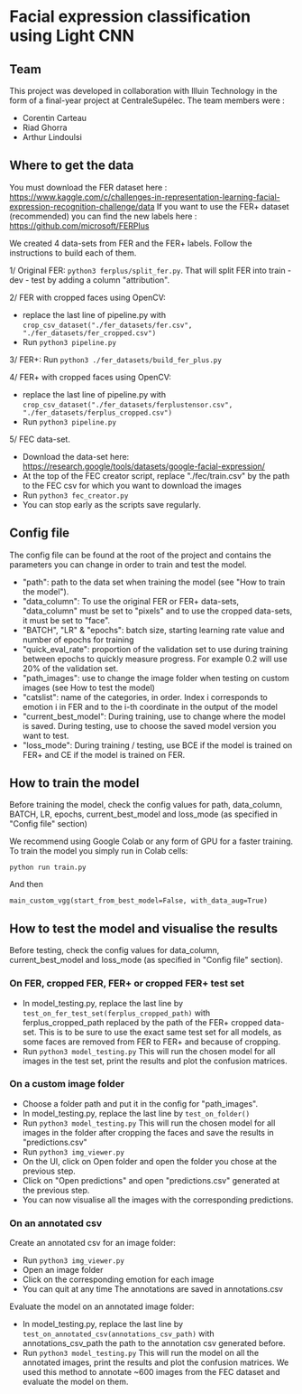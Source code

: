 # Facial expression classification using Light CNN

## Team
This project was developed in collaboration with Illuin
 Technology in the form of a final-year project at
  CentraleSupélec.
The team members were :
* Corentin Carteau
* Riad Ghorra
* Arthur Lindoulsi


## Where to get the data
You must download the FER dataset here : https://www.kaggle.com/c/challenges-in-representation-learning-facial-expression-recognition-challenge/data
If you want to use the FER+ dataset (recommended) you can find the new labels here : https://github.com/microsoft/FERPlus

We created 4 data-sets from FER and the FER+ labels. Follow the instructions to build each of them.

1/ Original FER: ```python3 ferplus/split_fer.py```. That will split FER into train - dev - test by adding a column "attribution".

2/ FER with cropped faces using OpenCV: 
- replace the last line of pipeline.py with ```crop_csv_dataset("./fer_datasets/fer.csv", "./fer_datasets/fer_cropped.csv")```
- Run ```python3 pipeline.py```

3/ FER+: Run ```python3 ./fer_datasets/build_fer_plus.py```

4/ FER+ with cropped faces using OpenCV:
- replace the last line of pipeline.py with ```crop_csv_dataset("./fer_datasets/ferplustensor.csv", "./fer_datasets/ferplus_cropped.csv")```
- Run ```python3 pipeline.py```

5/ FEC data-set. 
- Download the data-set here: https://research.google/tools/datasets/google-facial-expression/
- At the top of the FEC creator script, replace "./fec/train.csv" by the path to the FEC csv for which you want to download the images
- Run ```python3 fec_creator.py```
- You can stop early as the scripts save regularly.



## Config file
The config file can be found at the root of the project and contains 
the parameters you can change in order to train and test the model.
- "path": path to the data set when training the model (see "How to train the model").
- "data_column": To use the original FER or FER+ data-sets, "data_column" must be set to "pixels" and
to use the cropped data-sets, it must be set to "face".
- "BATCH", "LR" & "epochs": batch size, starting learning rate value and number of epochs for training
- "quick_eval_rate": proportion of the validation set to use during training between epochs to quickly measure progress.
For example 0.2 will use 20% of the validation set.
- "path_images": use to change the image folder when testing on custom images (see How to test the model)
- "catslist": name of the categories, in order. Index i corresponds to emotion i in FER and to the i-th coordinate 
in the output of the model
- "current_best_model": During training, use to change where the model is saved.
During testing, use to choose the saved model version you want to test.
- "loss_mode": During training / testing, use BCE if the model is trained on FER+ and CE if the model is trained on FER.

 
## How to train the model
Before training the model, check the config values for 
path, data_column, BATCH, LR, epochs, current_best_model and loss_mode (as specified in "Config file" section)

We recommend using Google Colab or any form of GPU for a faster training. 
To train the model you simply run in Colab cells:

```
python run train.py
``` 

And then

```
main_custom_vgg(start_from_best_model=False, with_data_aug=True)
```

## How to test the model and visualise the results

Before testing, check the config values for data_column, current_best_model and loss_mode 
(as specified in "Config file" section).

### On FER, cropped FER, FER+ or cropped FER+ test set 

- In model_testing.py, replace the last line by ```test_on_fer_test_set(ferplus_cropped_path)``` 
with ferplus_cropped_path replaced by the path of the FER+ cropped data-set.
This is to be sure to use the exact same test set for all models, 
as some faces are removed from FER to FER+ and because of cropping.
- Run ```python3 model_testing.py```
This will run the chosen model for all images in the test set, print the results and plot the confusion matrices.

### On a custom image folder

- Choose a folder path and put it in the config for "path_images".
- In model_testing.py, replace the last line by ```test_on_folder()``` 
- Run ```python3 model_testing.py```
This will run the chosen model for all images in the folder after cropping the faces and save the results in "predictions.csv"
- Run ```python3 img_viewer.py```
- On the UI, click on Open folder and open the folder you chose at the previous step.
- Click on "Open predictions" and open "predictions.csv" generated at the previous step.
- You can now visualise all the images with the corresponding predictions.

### On an annotated csv

Create an annotated csv for an image folder:
- Run ```python3 img_viewer.py```
- Open an image folder
- Click on the corresponding emotion for each image
- You can quit at any time
The annotations are saved in annotations.csv

Evaluate the model on an annotated image folder:
- In model_testing.py, replace the last line by ```test_on_annotated_csv(annotations_csv_path)```
with annotations_csv_path the path to the annotation csv generated before.
- Run ```python3 model_testing.py```
This will run the model on all the annotated images, print the results and plot the confusion matrices.
We used this method to annotate ~600 images from the FEC dataset and evaluate the model on them.
